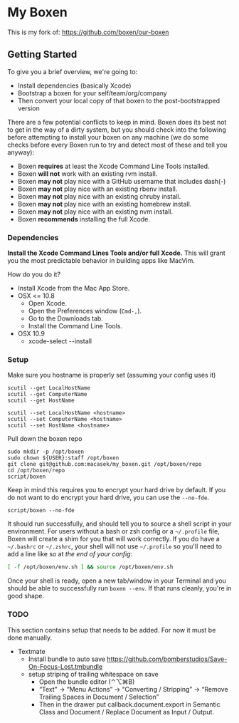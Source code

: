 # My Boxen

This is my fork of: https://github.com/boxen/our-boxen

## Getting Started

To give you a brief overview, we're going to:

* Install dependencies (basically Xcode)
* Bootstrap a boxen for your self/team/org/company
* Then convert your local copy of that boxen to the post-bootstrapped version

There are a few potential conflicts to keep in mind.
Boxen does its best not to get in the way of a dirty system,
but you should check into the following before attempting to install your
boxen on any machine (we do some checks before every Boxen run to try
and detect most of these and tell you anyway):

* Boxen __requires__ at least the Xcode Command Line Tools installed.
* Boxen __will not__ work with an existing rvm install.
* Boxen __may not__ play nice with a GitHub username that includes dash(-)
* Boxen __may not__ play nice with an existing rbenv install.
* Boxen __may not__ play nice with an existing chruby install.
* Boxen __may not__ play nice with an existing homebrew install.
* Boxen __may not__ play nice with an existing nvm install.
* Boxen __recommends__ installing the full Xcode.

### Dependencies

**Install the Xcode Command Lines Tools and/or full Xcode.**
This will grant you the most predictable behavior in building apps like
MacVim.

How do you do it?

* Install Xcode from the Mac App Store.
* OSX <= 10.8
  * Open Xcode.
  * Open the Preferences window (`Cmd-,`).
  * Go to the Downloads tab.
  * Install the Command Line Tools.
* OSX 10.9
  * xcode-select --install


### Setup

Make sure you hostname is properly set (assuming your config uses it)

```
scutil --get LocalHostName
scutil --get ComputerName
scutil --get HostName

scutil --set LocalHostName <hostname>
scutil --set ComputerName <hostname>
scutil --set HostName <hostname>
```

Pull down the boxen repo

```
sudo mkdir -p /opt/boxen
sudo chown ${USER}:staff /opt/boxen
git clone git@github.com:macasek/my_boxen.git /opt/boxen/repo
cd /opt/boxen/repo
script/boxen
```

Keep in mind this requires you to encrypt your hard drive by default.
If you do not want to do encrypt your hard drive, you can use the `--no-fde`.

```
script/boxen --no-fde
```

It should run successfully, and should tell you to source a shell script
in your environment.
For users without a bash or zsh config or a `~/.profile` file,
Boxen will create a shim for you that will work correctly.
If you do have a `~/.bashrc` or `~/.zshrc`, your shell will not use
`~/.profile` so you'll need to add a line like so at _the end of your config_:

``` sh
[ -f /opt/boxen/env.sh ] && source /opt/boxen/env.sh
```

Once your shell is ready, open a new tab/window in your Terminal
and you should be able to successfully run `boxen --env`.
If that runs cleanly, you're in good shape.

### TODO

This section contains setup that needs to be added. For now it must be done manually.

* Textmate
  * Install bundle to auto save https://github.com/bomberstudios/Save-On-Focus-Lost.tmbundle
  * setup striping of trailing whitespace on save
    * Open the bundle editor (⌃⌥⌘B)
    * “Text” → “Menu Actions” → “Converting / Stripping” → “Remove Trailing Spaces in Document / Selection”
    * Then in the drawer put callback.document.export in Semantic Class and Document / Replace Document as Input / Output.
